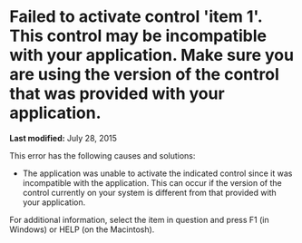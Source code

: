 
# Failed to activate control 'item 1'. This control may be incompatible with your application. Make sure you are using the version of the control that was provided with your application.

 **Last modified:** July 28, 2015

This error has the following causes and solutions:




- The application was unable to activate the indicated control since it was incompatible with the application. This can occur if the version of the control currently on your system is different from that provided with your application.
    

For additional information, select the item in question and press F1 (in Windows) or HELP (on the Macintosh).
